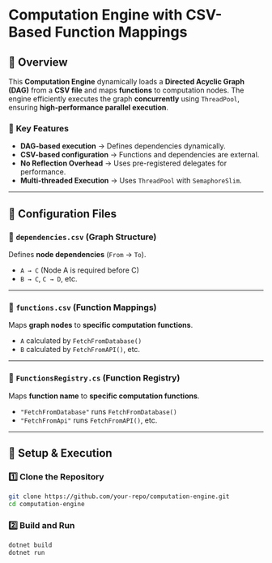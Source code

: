 # Computation Engine with CSV-Based Function Mappings

## 📌 Overview
This **Computation Engine** dynamically loads a **Directed Acyclic Graph (DAG)** from a **CSV file** and maps **functions** to computation nodes. The engine efficiently executes the graph **concurrently** using `ThreadPool`, ensuring **high-performance parallel execution**.

### 🚀 **Key Features**
- **DAG-based execution** → Defines dependencies dynamically.
- **CSV-based configuration** → Functions and dependencies are external.
- **No Reflection Overhead** → Uses pre-registered delegates for performance.
- **Multi-threaded Execution** → Uses `ThreadPool` with `SemaphoreSlim`.

---

## 📄 **Configuration Files**

### **🔹 `dependencies.csv` (Graph Structure)**
Defines **node dependencies** (`From` → `To`).

- `A → C` (Node A is required before C)
- `B → C`, `C → D`, etc.

---

### **🔹 `functions.csv` (Function Mappings)**
Maps **graph nodes** to **specific computation functions**.

- `A` calculated by `FetchFromDatabase()`
- `B` calculated by `FetchFromAPI()`, etc.

---

### **🔹 `FunctionsRegistry.cs` (Function Registry)**
Maps **function name** to **specific computation functions**.

- `"FetchFromDatabase"` runs `FetchFromDatabase()`
- `"FetchFromApi"` runs `FetchFromAPI()`, etc.

---

## 🚀 **Setup & Execution**
### **1️⃣ Clone the Repository**
```sh
git clone https://github.com/your-repo/computation-engine.git
cd computation-engine

```
### **2️⃣ Build and Run**
```sh
dotnet build
dotnet run
```
